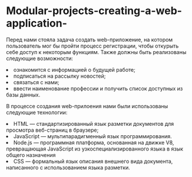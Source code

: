 # Modular-projects-creating-a-web-application-
Перед нами стояла задача создать web-приложение, на котором пользователь мог бы пройти процесс регистрации, чтобы откурыть себе доступ к некоторым функциям.
Также должны быть реализованы следующие  возможности:
<li>ознакомится с информацией о будущей работе;
<li>подписаться на рассылку новостей;
<li>связаться с нами;
<li>ввести наименование профессии и получить список доступных из базы данных.


В процессе создания web-прилоения нами были использованы следующие технологии:
<li>HTML — стандартизированный язык разметки документов для просмотра веб-страниц в браузере;
<li>JavaScript — мультипарадигменный язык программирования.
<li>Node.js — программная платформа, основанная на движке V8, превращающая JavaScript из узкоспециализированного языка в язык общего назначения
<li>CSS — формальный язык описания внешнего вида документа, написанного с использованием языка разметки.
